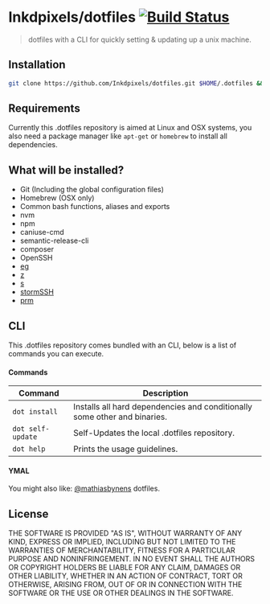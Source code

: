 # Inkdpixels/dotfiles [![Build Status](https://travis-ci.org/Inkdpixels/dotfiles.svg)](https://travis-ci.org/Inkdpixels/dotfiles)

> dotfiles with a CLI for quickly setting & updating up a unix machine.

## Installation
``` bash
git clone https://github.com/Inkdpixels/dotfiles.git $HOME/.dotfiles && cd $HOME/.dotfiles && ./install && cd
```

## Requirements
Currently this .dotfiles repository is aimed at Linux and OSX systems, you also need a package manager like `apt-get` or `homebrew` to install all dependencies.

## What will be installed?
* Git (Including the global configuration files)
* Homebrew (OSX only)
* Common bash functions, aliases and exports
* nvm
* npm
* caniuse-cmd
* semantic-release-cli
* composer
* OpenSSH
* [eg](https://github.com/srsudar/eg)
* [z](https://github.com/rupa/z)
* [s](https://github.com/haosdent/s)
* [stormSSH](https://github.com/emre/storm)
* [prm](https://github.com/eivind88/prm)

## CLI
This .dotfiles repository comes bundled with an CLI, below is a list of commands you can execute.

#### Commands
| Command            | Description                                                               |
| ------------------ | ------------------------------------------------------------------------- |
| `dot install`      | Installs all hard dependencies and conditionally some other and binaries. |
| `dot self-update`  | Self-Updates the local .dotfiles repository.                              |
| `dot help`         | Prints the usage guidelines.                                              |

#### YMAL
You might also like: [@mathiasbynens](https://github.com/mathiasbynens/dotfiles) dotfiles.

## License
THE SOFTWARE IS PROVIDED "AS IS", WITHOUT WARRANTY OF ANY KIND, EXPRESS OR
IMPLIED, INCLUDING BUT NOT LIMITED TO THE WARRANTIES OF MERCHANTABILITY,
FITNESS FOR A PARTICULAR PURPOSE AND NONINFRINGEMENT. IN NO EVENT SHALL THE
AUTHORS OR COPYRIGHT HOLDERS BE LIABLE FOR ANY CLAIM, DAMAGES OR OTHER
LIABILITY, WHETHER IN AN ACTION OF CONTRACT, TORT OR OTHERWISE, ARISING FROM,
OUT OF OR IN CONNECTION WITH THE SOFTWARE OR THE USE OR OTHER DEALINGS IN
THE SOFTWARE.

